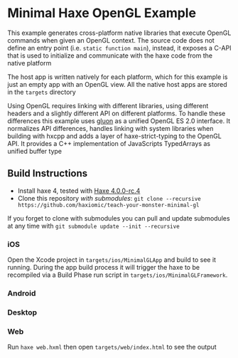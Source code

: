 # Minimal Haxe OpenGL Example

This example generates cross-platform native libraries that execute OpenGL commands when given an OpenGL context. The source code does not define an entry point (i.e. `static function main`), instead, it exposes a C-API that is used to initialize and communicate with the haxe code from the native platform

The host app is written natively for each platform, which for this example is just an empty app with an OpenGL view. All the native host apps are stored in the `targets` directory

Using OpenGL requires linking with different libraries, using different headers and a slightly different API on different platforms. To handle these differences this example uses [gluon](https://github.com/haxiomic/gluon) as a unified OpenGL ES 2.0 interface. It normalizes API differences, handles linking with system libraries when building with hxcpp and adds a layer of haxe-strict-typing to the OpenGL API. It provides a C++ implementation of JavaScripts TypedArrays as unified buffer type



## Build Instructions

- Install haxe 4, tested with [Haxe 4.0.0-rc.4](https://haxe.org/download/version/4.0.0-rc.4/)
- Clone this repository *with submodules*:  `git clone --recursive https://github.com/haxiomic/teach-your-monster-minimal-gl`


If you forget to clone with submodules you can pull and update submodules at any time with `git submodule update --init --recursive`

### iOS

Open the Xcode project in `targets/ios/MinimalGLApp` and build to see it running. During the app build process it will trigger the haxe to be recompiled via a Build Phase run script in `targets/ios/MinimalGLFramework`.

### Android

### Desktop

### Web

Run `haxe web.hxml` then open `targets/web/index.html` to see the output